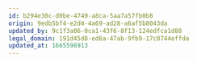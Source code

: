 ```yaml
---
id: b294e30c-d0be-4749-a8ca-5aa7a57fb0b8
origin: 9edb5bf4-e2d4-4a69-ad28-a6af5b8043da
updated_by: 9c1f3a06-0ca1-43f6-8f13-124edfca1d88
legal_domain: 191d45d8-ed6a-47ab-9fb9-17c0744effda
updated_at: 1665596913
---
```


